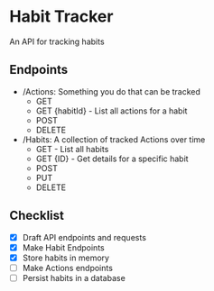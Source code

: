 # Habit Tracker

An API for tracking habits

## Endpoints
- /Actions: Something you do that can be tracked
  - GET
  - GET {habitId} - List all actions for a habit
  - POST
  - DELETE
- /Habits: A collection of tracked Actions over time
  - GET - List all habits
  - GET {ID} - Get details for a specific habit
  - POST
  - PUT
  - DELETE

## Checklist

- [X] Draft API endpoints and requests
- [X] Make Habit Endpoints
- [X] Store habits in memory
- [ ] Make Actions endpoints
- [ ] Persist habits in a database
